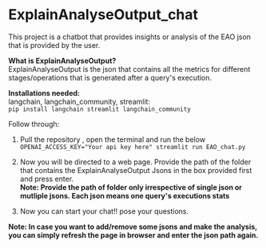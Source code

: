 # ExplainAnalyseOutput_chat  
 
This project is a chatbot that provides insights or analysis of the EAO json that is provided by the user. 

**What is ExplainAnalyseOutput?**  
ExplainAnalyseOutput is the json that contains all the metrics for different stages/operations that is generated after a query's execution.

**Installations needed:**  
langchain, langchain_community, streamlit:  
```pip install langchain streamlit langchain_community```

Follow through:  
1) Pull the repository , open the terminal and run the below  
       ```OPENAI_ACCESS_KEY="Your api key here" streamlit run EAO_chat.py```

2) Now you will be directed to a web page. Provide the path of the folder that contains the ExplainAnalyseOutput Jsons in the box provided first and press enter.  
**Note: Provide the path of folder only irrespective of single json or mutliple jsons. Each json means one query's executions stats**  

3) Now you can start your chat!! pose your questions.  

**Note: In case you want to add/remove some jsons and make the analysis, you can simply refresh the page in browser and enter the json path again.**
